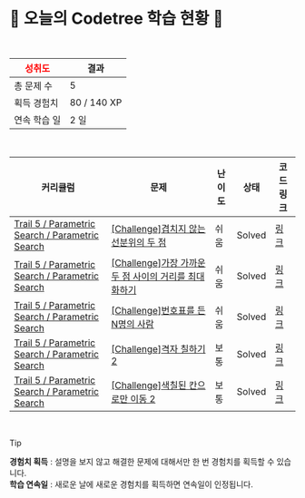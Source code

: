 # 🌲 오늘의 Codetree 학습 현황 🌲

<br />

| <span style="color:red;display:block;text-align:center;"> **성취도**</span> | 결과 |
|---|---|
| 총 문제 수 | 5 |
| 획득 경험치 | 80 / 140 XP |
| 연속 학습 일 | 2 일 |

<br />

|커리큘럼|문제|난이도|상태|코드 링크|
|---|---|---|---|---|
|[Trail 5 / Parametric Search / Parametric Search](https://www.codetree.ai/trail-info/intermediate-mid/)|[[Challenge]겹치지 않는 선분위의 두 점](https://www.codetree.ai/trails/complete/curated-cards/challenge-two-points-of-the-line-that-dont-overlap/)|쉬움|Solved|[링크](https://github.com/LeeSY99/algo-studyy/blob/main/250916/%EA%B2%B9%EC%B9%98%EC%A7%80%20%EC%95%8A%EB%8A%94%20%EC%84%A0%EB%B6%84%EC%9C%84%EC%9D%98%20%EB%91%90%20%EC%A0%90/two-points-of-the-line-that-dont-overlap.py)|
|[Trail 5 / Parametric Search / Parametric Search](https://www.codetree.ai/trail-info/intermediate-mid/)|[[Challenge]가장 가까운 두 점 사이의 거리를 최대화하기](https://www.codetree.ai/trails/complete/curated-cards/challenge-maximize-dist-of-nearest-points/)|쉬움|Solved|[링크](https://github.com/LeeSY99/algo-studyy/blob/main/250916/%EA%B0%80%EC%9E%A5%20%EA%B0%80%EA%B9%8C%EC%9A%B4%20%EB%91%90%20%EC%A0%90%20%EC%82%AC%EC%9D%B4%EC%9D%98%20%EA%B1%B0%EB%A6%AC%EB%A5%BC%20%EC%B5%9C%EB%8C%80%ED%99%94%ED%95%98%EA%B8%B0/maximize-dist-of-nearest-points.py)|
|[Trail 5 / Parametric Search / Parametric Search](https://www.codetree.ai/trail-info/intermediate-mid/)|[[Challenge]번호표를 든 N명의 사람](https://www.codetree.ai/trails/complete/curated-cards/challenge-n-people-with-numbers/)|쉬움|Solved|[링크](https://github.com/LeeSY99/algo-studyy/blob/main/250916/%EB%B2%88%ED%98%B8%ED%91%9C%EB%A5%BC%20%EB%93%A0%20N%EB%AA%85%EC%9D%98%20%EC%82%AC%EB%9E%8C/n-people-with-numbers.py)|
|[Trail 5 / Parametric Search / Parametric Search](https://www.codetree.ai/trail-info/intermediate-mid/)|[[Challenge]격자 칠하기 2](https://www.codetree.ai/trails/complete/curated-cards/challenge-painting-the-grid-2/)|보통|Solved|[링크](https://github.com/LeeSY99/algo-studyy/blob/main/250916/%EA%B2%A9%EC%9E%90%20%EC%B9%A0%ED%95%98%EA%B8%B0%202/painting-the-grid-2.py)|
|[Trail 5 / Parametric Search / Parametric Search](https://www.codetree.ai/trail-info/intermediate-mid/)|[[Challenge]색칠된 칸으로만 이동 2](https://www.codetree.ai/trails/complete/curated-cards/challenge-move-to-the-colored-space-only-2/)|보통|Solved|[링크](https://github.com/LeeSY99/algo-studyy/blob/main/250916/%EC%83%89%EC%B9%A0%EB%90%9C%20%EC%B9%B8%EC%9C%BC%EB%A1%9C%EB%A7%8C%20%EC%9D%B4%EB%8F%99%202/move-to-the-colored-space-only-2.py)|


<br />

> [!TIP]
> **경험치 획득** : 설명을 보지 않고 해결한 문제에 대해서만 한 번 경험치를 획득할 수 있습니다.  
> **학습 연속일** : 새로운 날에 새로운 경험치를 획득하면 연속일이 인정됩니다.

